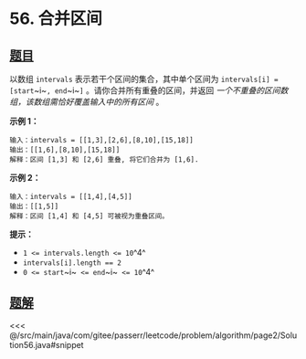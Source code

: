 # 56. 合并区间

## [题目](https://leetcode.cn/problems/merge-intervals/)
以数组 `intervals` 表示若干个区间的集合，其中单个区间为 `intervals[i] = [start`~i~`, end`~i~`]` 。请你合并所有重叠的区间，并返回 *一个不重叠的区间数组，该数组需恰好覆盖输入中的所有区间* 。

**示例 1：**

```
输入：intervals = [[1,3],[2,6],[8,10],[15,18]]
输出：[[1,6],[8,10],[15,18]]
解释：区间 [1,3] 和 [2,6] 重叠, 将它们合并为 [1,6].
```

**示例 2：**

```
输入：intervals = [[1,4],[4,5]]
输出：[[1,5]]
解释：区间 [1,4] 和 [4,5] 可被视为重叠区间。
```

**提示：**

* `1 <= intervals.length <= 10`^4^
* `intervals[i].length == 2`
* `0 <= start`~i~` <= end`~i~` <= 10`^4^


## [题解](https://github.com/PasseRR/JavaLeetCode/blob/master/src/main/java/com/gitee/passerr/leetcode/problem/algorithm/page2/Solution56.java)

<<< @/src/main/java/com/gitee/passerr/leetcode/problem/algorithm/page2/Solution56.java#snippet
